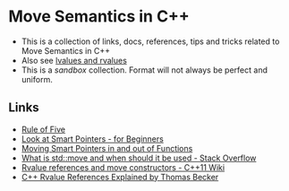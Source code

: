 # Move Semantics in C++
- This is a collection of links, docs, references, tips and tricks related to Move Semantics in C++
- Also see [lvalues and rvalues](https://github.com/nicolcarstens/Nix-Uni-Cpp/tree/master/lvalues_and_rvalues)
- This is a *sandbox* collection. Format will not always be perfect and uniform. 

## Links
- [Rule of Five](https://cpppatterns.com/patterns/rule-of-five.html)
- [Look at Smart Pointers - for Beginners](https://www.internalpointers.com/post/beginner-s-look-smart-pointers-modern-c)
- [Moving Smart Pointers in and out of Functions](https://www.internalpointers.com/post/move-smart-pointers-and-out-functions-modern-c)
- [What is std::move and when should it be used - Stack Overflow](https://stackoverflow.com/questions/3413470/what-is-stdmove-and-when-should-it-be-used)
- [Rvalue references and move constructors - C++11 Wiki](https://en.wikipedia.org/wiki/C%2B%2B11#Rvalue_references_and_move_constructors)
- [C++ Rvalue References Explained by Thomas Becker](http://thbecker.net/articles/rvalue_references/section_01.html)
